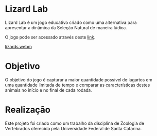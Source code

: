 # Lizard Lab
Lizard Lab é um jogo educativo criado como uma alternativa para apresentar
a dinâmica da Seleção Natural de maneira lúdica.

O jogo pode ser acessado através deste [link](https://andrefpf.github.io/LizardLab/).

[lizards.webm](https://github.com/user-attachments/assets/592c154b-165e-457f-8a5c-0392b30cd410)

# Objetivo 
O objetivo do jogo é capturar a maior quantidade possível de lagartos em uma quantidade limitada 
de tempo e comparar as características destes animais no início e no final de cada rodada.

# Realização
Este projeto foi criado como um trabalho da disciplina de Zoologia de Vertebrados
oferecida pela Universidade Federal de Santa Catarina.
